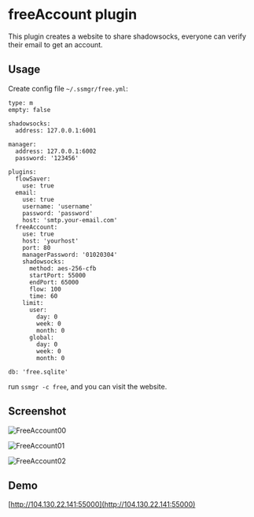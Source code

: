 # freeAccount plugin

This plugin creates a website to share shadowsocks, everyone can verify their email to get an account.

## Usage

Create config file `~/.ssmgr/free.yml`:

```
type: m
empty: false

shadowsocks:
  address: 127.0.0.1:6001

manager:
  address: 127.0.0.1:6002
  password: '123456'

plugins:
  flowSaver:
    use: true
  email:
    use: true
    username: 'username'
    password: 'password'
    host: 'smtp.your-email.com'
  freeAccount:
    use: true
    host: 'yourhost'
    port: 80
    managerPassword: '01020304'
    shadowsocks:
      method: aes-256-cfb
      startPort: 55000
      endPort: 65000
      flow: 100
      time: 60
    limit:
      user:
        day: 0
        week: 0
        month: 0
      global:
        day: 0
        week: 0
        month: 0

db: 'free.sqlite'
```

run `ssmgr -c free`, and you can visit the website.

## Screenshot

![FreeAccount00](https://github.com/shadowsocks/shadowsocks-manager/blob/master/plugins/freeAccount/screenshot/freeAccount00.png)

![FreeAccount01](https://github.com/shadowsocks/shadowsocks-manager/blob/master/plugins/freeAccount/screenshot/freeAccount01.png)

![FreeAccount02](https://github.com/shadowsocks/shadowsocks-manager/blob/master/plugins/freeAccount/screenshot/freeAccount02.png)

## Demo

[http://104.130.22.141:55000](http://104.130.22.141:55000)
